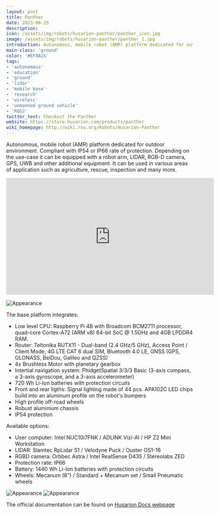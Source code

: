 ```yaml
---
layout: post
title: Panther
date: 2023-08-25
description:
icon: /assets/img/robots/husarion-panther/panther_icon.jpg
image: /assets/img/robots/husarion-panther/panther_1.jpg
introduction: Autonomous, mobile robot (AMR) platform dedicated for outdoor environment. Compliant with IP54 or IP66 rate of protection. Depending on the use-case it can be equipped with a robot arm, LIDAR, RGB-D camera, GPS, UWB and other additional equipment. It can be used in various areas of application such as agriculture, rescue, inspection and many more.
main-class: 'ground'
color: '#EF0A15'
tags:
- 'autonomous'
- 'education'
- 'ground'
- 'lidar'
- 'mobile base'
- 'research'
- 'wireless'
- 'unmanned ground vehicle'
- 'ROS2'
twitter_text: Checkout the Panther
website: https://store.husarion.com/products/panther
wiki_homepage: http://wiki.ros.org/Robots/Husarion-Panther
---
```


Autonomous, mobile robot (AMR) platform dedicated for outdoor environment. Compliant with IP54 or IP66 rate of protection. Depending on the use-case it can be equipped with a robot arm, LIDAR, RGB-D camera, GPS, UWB and other additional equipment. It can be used in various areas of application such as agriculture, rescue, inspection and many more.

<iframe width="560" height="315" src="https://www.youtube.com/embed/72sSM0DN9YY" frameborder="0" allow="accelerometer; autoplay; clipboard-write; encrypted-media; gyroscope; picture-in-picture" allowfullscreen></iframe>

![Appearance](/assets/img/robots/husarion-panther/panther_1.jpg)

The base platform integrates:

- Low level CPU: Raspberry Pi 4B with Broadcom BCM2711 processor, quad-core Cortex-A72 (ARM v8) 64-bit SoC @ 1.5GHz and 4GB LPDDR4 RAM.
- Router:  Teltonika RUTX11 - Dual-band (2.4 GHz/5 GHz), Access Point / Client Mode, 4G LTE CAT 6 dual SIM, Bluetooth 4.0 LE, GNSS (GPS, GLONASS, BeiDou, Galileo and QZSS)
- 4x Brushless Motor with planetary gearbox
- Intertial navigation system:  PhidgetSpatial 3/3/3 Basic (3-axis compass, a 3-axis gyroscope, and a 3-axis accelerometer)
- 720 Wh Li-Ion batteries with protection circuits
- Front and rear ligths:  Signal lighting made of 44 pcs. APA102C LED chips build into an aluminum profile on the robot's bumpers
- High profile off-road wheels
- Robust aluminium chassis
- IP54 protection

Available options:

- User computer: Intel NUC10i7FNK / ADLINK Vizi-AI / HP Z2 Mini Workstation
- LIDAR: Slamtec RpLidar S1 / Velodyne Puck / Ouster OS1-16
- RGBD camera: Orbbec Astra / Intel RealSense D435 / Stereolabs ZED
- Protection rate: IP66
- Battery: 1440 Wh Li-Ion batteries with protection circuits
- Wheels: Mecanum (8") / Standard + Mecanum set / Small Pneumatic wheels

![Appearance](/assets/img/robots/husarion-panther/panther_2.jpg)
![Appearance](/assets/img/robots/husarion-panther/panther_3.jpg)

The official documentation can be found on [Husarion Docs webpage](https://husarion.com/manuals/panther)

